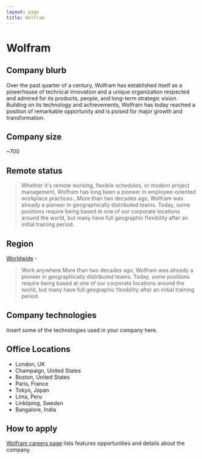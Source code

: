 ```yaml
---
layout: page
title: Wolfram
---
```


# Wolfram

## Company blurb

Over the past quarter of a century, Wolfram has established itself as a powerhouse of technical innovation and a unique organization respected and admired for its products, people, and long-term strategic vision. Building on its technology and achievements, Wolfram has today reached a position of remarkable opportunity and is poised for major growth and transformation.

## Company size

~700

## Remote status

> Whether it's remote working, flexible schedules, or modern project management, Wolfram has long been a pioneer in employee-oriented workplace practices...More than two decades ago, Wolfram was already a pioneer in geographically distributed teams. Today, some positions require being based at one of our corporate locations around the world, but many have full geographic flexibility after an initial training period.

## Region

[Worldwide](https://www.wolfram.com/company/careers/) -
> Work anywhere
> More than two decades ago, Wolfram was already a pioneer in geographically distributed teams. Today, some positions require being based at one of our corporate locations around the world, but many have full geographic flexibility after an initial training period.

## Company technologies

Insert some of the technologies used in your company here.

## Office Locations

- London, UK
- Champaign, United States
- Boston, United States
- Paris, France
- Tokyo, Japan
- Lima, Peru
- Linköping, Sweden
- Bangalore, India

## How to apply

[Wolfram careers page](https://www.wolfram.com/company/careers/) lists features opportunities and details about the company.
